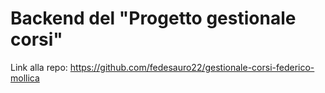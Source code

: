 # Backend del "Progetto gestionale corsi"
Link alla repo: https://github.com/fedesauro22/gestionale-corsi-federico-mollica
